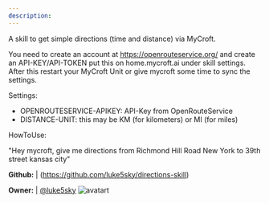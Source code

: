 ```yaml
---
description: 
---
```

A skill to get simple directions (time and distance) via MyCroft.

You need to create an account at https://openrouteservice.org/ and create an API-KEY/API-TOKEN put this on home.mycroft.ai under skill settings.
After this restart your MyCroft Unit or give mycroft some time to sync the settings.

Settings:
- OPENROUTESERVICE-APIKEY: API-Key from OpenRouteService
- DISTANCE-UNIT: this may be KM (for kilometers) or MI (for miles)

HowToUse:

"Hey mycroft, give me directions from Richmond Hill Road New York to 39th street kansas city"

**Github:** | (https://github.com/luke5sky/directions-skill)

**Owner:** | [@luke5sky](https://github.com/luke5sky) ![avatart](https://avatars0.githubusercontent.com/u/27992191?v=4)

